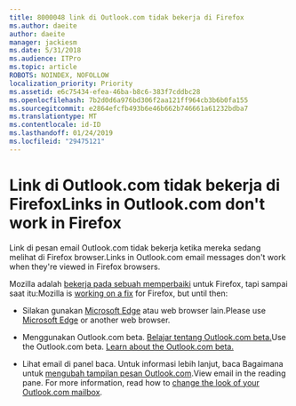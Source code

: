 ```yaml
---
title: 8000048 link di Outlook.com tidak bekerja di Firefox
ms.author: daeite
author: daeite
manager: jackiesm
ms.date: 5/31/2018
ms.audience: ITPro
ms.topic: article
ROBOTS: NOINDEX, NOFOLLOW
localization_priority: Priority
ms.assetid: e6c75434-efea-46ba-b8c6-383f7cddbc28
ms.openlocfilehash: 7b2d0d6a976bd306f2aa121ff964cb3b6b0fa155
ms.sourcegitcommit: e2864efcfb493b6e46b662b746661a61232bdba7
ms.translationtype: MT
ms.contentlocale: id-ID
ms.lasthandoff: 01/24/2019
ms.locfileid: "29475121"
---
```

# <a name="links-in-outlookcom-dont-work-in-firefox"></a><span data-ttu-id="8d126-102">Link di Outlook.com tidak bekerja di Firefox</span><span class="sxs-lookup"><span data-stu-id="8d126-102">Links in Outlook.com don't work in Firefox</span></span>

<span data-ttu-id="8d126-103">Link di pesan email Outlook.com tidak bekerja ketika mereka sedang melihat di Firefox browser.</span><span class="sxs-lookup"><span data-stu-id="8d126-103">Links in Outlook.com email messages don't work when they're viewed in Firefox browsers.</span></span>
  
<span data-ttu-id="8d126-104">Mozilla adalah [bekerja pada sebuah memperbaiki](https://go.microsoft.com/fwlink/p/?linkid=2001502&amp;clcid=0x409) untuk Firefox, tapi sampai saat itu:</span><span class="sxs-lookup"><span data-stu-id="8d126-104">Mozilla is [working on a fix](https://go.microsoft.com/fwlink/p/?linkid=2001502&amp;clcid=0x409) for Firefox, but until then:</span></span> 
  
- <span data-ttu-id="8d126-105">Silakan gunakan [Microsoft Edge](https://go.microsoft.com/fwlink/p/?linkid=2001503&amp;clcid=0x409) atau web browser lain.</span><span class="sxs-lookup"><span data-stu-id="8d126-105">Please use [Microsoft Edge](https://go.microsoft.com/fwlink/p/?linkid=2001503&amp;clcid=0x409) or another web browser.</span></span> 
    
- <span data-ttu-id="8d126-p101">Menggunakan Outlook.com beta. [Belajar tentang Outlook.com beta.](https://go.microsoft.com/fwlink/p/?linkid=874356&amp;clcid=0x409)</span><span class="sxs-lookup"><span data-stu-id="8d126-p101">Use the Outlook.com beta. [Learn about the Outlook.com beta.](https://go.microsoft.com/fwlink/p/?linkid=874356&amp;clcid=0x409)</span></span>
    
- <span data-ttu-id="8d126-p102">Lihat email di panel baca. Untuk informasi lebih lanjut, baca Bagaimana untuk [mengubah tampilan pesan Outlook.com](https://go.microsoft.com/fwlink/p/?linkid=2001401&amp;clcid=0x409).</span><span class="sxs-lookup"><span data-stu-id="8d126-p102">View email in the reading pane. For more information, read how to [change the look of your Outlook.com mailbox](https://go.microsoft.com/fwlink/p/?linkid=2001401&amp;clcid=0x409).</span></span>
    

